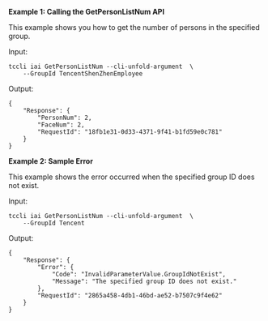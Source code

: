 **Example 1: Calling the GetPersonListNum API**

This example shows you how to get the number of persons in the specified group.

Input: 

```
tccli iai GetPersonListNum --cli-unfold-argument  \
    --GroupId TencentShenZhenEmployee
```

Output: 
```
{
    "Response": {
        "PersonNum": 2,
        "FaceNum": 2,
        "RequestId": "18fb1e31-0d33-4371-9f41-b1fd59e0c781"
    }
}
```

**Example 2: Sample Error**

This example shows the error occurred when the specified group ID does not exist.

Input: 

```
tccli iai GetPersonListNum --cli-unfold-argument  \
    --GroupId Tencent
```

Output: 
```
{
    "Response": {
        "Error": {
            "Code": "InvalidParameterValue.GroupIdNotExist",
            "Message": "The specified group ID does not exist."
        },
        "RequestId": "2865a458-4db1-46bd-ae52-b7507c9f4e62"
    }
}
```


